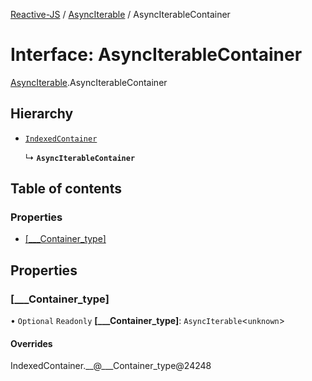 [Reactive-JS](../README.md) / [AsyncIterable](../modules/AsyncIterable.md) / AsyncIterableContainer

# Interface: AsyncIterableContainer

[AsyncIterable](../modules/AsyncIterable.md).AsyncIterableContainer

## Hierarchy

- [`IndexedContainer`](types.IndexedContainer.md)

  ↳ **`AsyncIterableContainer`**

## Table of contents

### Properties

- [[\_\_\_Container\_type]](AsyncIterable.AsyncIterableContainer.md#[___container_type])

## Properties

### [\_\_\_Container\_type]

• `Optional` `Readonly` **[\_\_\_Container\_type]**: `AsyncIterable`<`unknown`\>

#### Overrides

IndexedContainer.\_\_@\_\_\_Container\_type@24248

